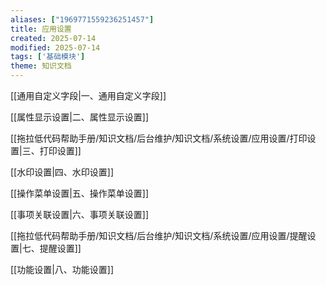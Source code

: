 ```yaml
---
aliases: ["1969771559236251457"]
title: 应用设置
created: 2025-07-14
modified: 2025-07-14
tags: ['基础模块']
theme: 知识文档
---
```


[[通用自定义字段|一、通用自定义字段]]

[[属性显示设置|二、属性显示设置]]

[[拖拉低代码帮助手册/知识文档/后台维护/知识文档/系统设置/应用设置/打印设置|三、打印设置]]

[[水印设置|四、水印设置]]

[[操作菜单设置|五、操作菜单设置]]

[[事项关联设置|六、事项关联设置]]

[[拖拉低代码帮助手册/知识文档/后台维护/知识文档/系统设置/应用设置/提醒设置|七、提醒设置]]

[[功能设置|八、功能设置]]